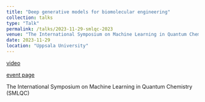 ```yaml
---
title: "Deep generative models for biomolecular engineering"
collection: talks
type: "Talk"
permalink: /talks/2023-11-29-smlqc-2023
venue: "The International Symposium on Machine Learning in Quantum Chemistry"
date: 2023-11-29
location: "Uppsala University"
---
```


[video](https://youtu.be/4A51MwTuctk?si=WYXckbGIeyb6lZxY)

[event page](https://www.smlqc2023.com/)

The International Symposium on Machine Learning in Quantum Chemistry (SMLQC)
